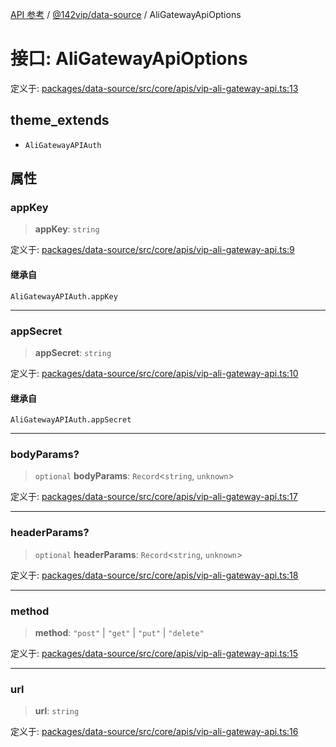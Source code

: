 [API 参考](../wiki/Home) / [@142vip/data-source](../wiki/@142vip.data-source) / AliGatewayApiOptions

# 接口: AliGatewayApiOptions

定义于: [packages/data-source/src/core/apis/vip-ali-gateway-api.ts:13](https://github.com/142vip/core-x/blob/25cf658819688f02293d600e7003b5877a2f9489/packages/data-source/src/core/apis/vip-ali-gateway-api.ts#L13)

## theme_extends

- `AliGatewayAPIAuth`

## 属性

### appKey

> **appKey**: `string`

定义于: [packages/data-source/src/core/apis/vip-ali-gateway-api.ts:9](https://github.com/142vip/core-x/blob/25cf658819688f02293d600e7003b5877a2f9489/packages/data-source/src/core/apis/vip-ali-gateway-api.ts#L9)

#### 继承自

`AliGatewayAPIAuth.appKey`

***

### appSecret

> **appSecret**: `string`

定义于: [packages/data-source/src/core/apis/vip-ali-gateway-api.ts:10](https://github.com/142vip/core-x/blob/25cf658819688f02293d600e7003b5877a2f9489/packages/data-source/src/core/apis/vip-ali-gateway-api.ts#L10)

#### 继承自

`AliGatewayAPIAuth.appSecret`

***

### bodyParams?

> `optional` **bodyParams**: `Record`\<`string`, `unknown`\>

定义于: [packages/data-source/src/core/apis/vip-ali-gateway-api.ts:17](https://github.com/142vip/core-x/blob/25cf658819688f02293d600e7003b5877a2f9489/packages/data-source/src/core/apis/vip-ali-gateway-api.ts#L17)

***

### headerParams?

> `optional` **headerParams**: `Record`\<`string`, `unknown`\>

定义于: [packages/data-source/src/core/apis/vip-ali-gateway-api.ts:18](https://github.com/142vip/core-x/blob/25cf658819688f02293d600e7003b5877a2f9489/packages/data-source/src/core/apis/vip-ali-gateway-api.ts#L18)

***

### method

> **method**: `"post"` \| `"get"` \| `"put"` \| `"delete"`

定义于: [packages/data-source/src/core/apis/vip-ali-gateway-api.ts:15](https://github.com/142vip/core-x/blob/25cf658819688f02293d600e7003b5877a2f9489/packages/data-source/src/core/apis/vip-ali-gateway-api.ts#L15)

***

### url

> **url**: `string`

定义于: [packages/data-source/src/core/apis/vip-ali-gateway-api.ts:16](https://github.com/142vip/core-x/blob/25cf658819688f02293d600e7003b5877a2f9489/packages/data-source/src/core/apis/vip-ali-gateway-api.ts#L16)
